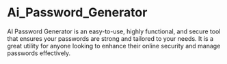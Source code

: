 # Ai_Password_Generator
AI Password Generator is an easy-to-use, highly functional, and secure tool that ensures your passwords are strong and tailored to your needs. It is a great utility for anyone looking to enhance their online security and manage passwords effectively.
